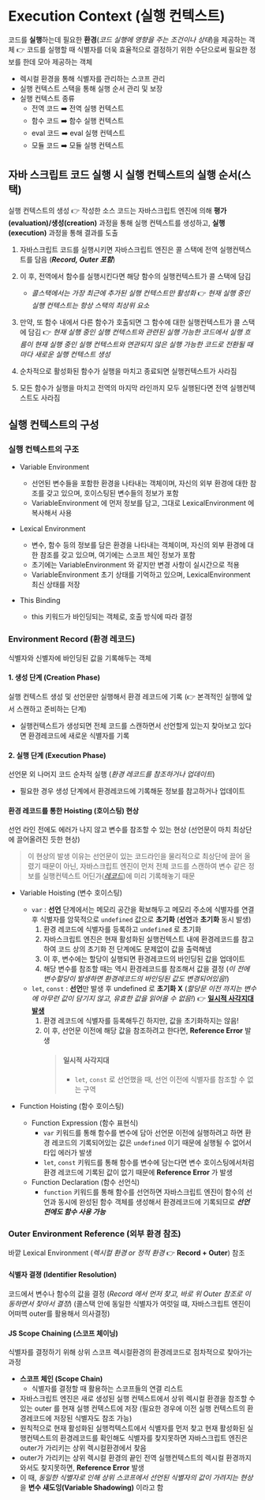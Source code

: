 # Execution Context (실행 컨텍스트)

코드를 **실행**하는데 필요한 **환경**(_코드 실행에 영향을 주는 조건이나 상태_)을 제공하는 객체 👉 코드를 실행할 때 식별자를 더욱 효율적으로 결정하기 위한 수단으로써 필요한 정보를 한데 모아 제공하는 객체

- 렉시컬 환경을 통해 식별자를 관리하는 스코프 관리
- 실행 컨텍스트 스택을 통해 실행 순서 관리 및 보장
- 실행 컨텍스트 종류
  - 전역 코드 ➡️ 전역 실행 컨텍스트
  - 함수 코드 ➡️ 함수 실행 컨텍스트
  - eval 코드 ➡️ eval 실행 컨텍스트
  - 모듈 코드 ➡️ 모듈 실행 컨텍스트

## 자바 스크립트 코드 실행 시 실행 컨텍스트의 실행 순서(스택)

실행 컨텍스트의 생성 👉 작성한 소스 코드는 자바스크립트 엔진에 의해 **평가(evaluation)/생성(creation)** 과정을 통해 실행 컨텍스트를 생성하고, **실행(execution)** 과정을 통해 결과를 도출

1. 자바스크립트 코드를 실행시키면 자바스크립트 엔진은 콜 스택에 전역 실행컨텍스트를 담음 (**_Record, Outer 포함_**)
2. 이 후, 전역에서 함수를 실행시킨다면 해당 함수의 실행컨텍스트가 콜 스택에 담김

   - _콜스택에서는 가장 최근에 추가된 실행 컨텍스트만 활성화_ 👉 _현재 실행 중인 실행 컨텍스트는 항상 스택의 최상위 요소_

3. 만약, 또 함수 내에서 다른 함수가 호출되면 그 함수에 대한 실행컨텍스트가 콜 스택에 담김 👉 _현재 실행 중인 실행 컨텍스트와 관련된 실행 가능한 코드에서 실행 흐름이 현재 실행 중인 실행 컨텍스트와 연관되지 않은 실행 가능한 코드로 전환될 때마다 새로운 실행 컨텍스트 생성_
4. 순차적으로 활성화된 함수가 실행을 마치고 종료되면 실행컨텍스트가 사라짐
5. 모든 함수가 실행을 마치고 전역의 마지막 라인까지 모두 실행된다면 전역 실행컨텍스트도 사라짐

## 실행 컨텍스트의 구성

### 실행 컨텍스트의 구조

- Variable Environment

  - 선언된 변수들을 포함한 환경을 나타내는 객체이며, 자신의 외부 환경에 대한 참조를 갖고 있으며, 호이스팅된 변수들의 정보가 포함
  - VariableEnvironment 에 먼저 정보를 담고, 그대로 LexicalEnvironment 에 복사해서 사용

- Lexical Environment

  - 변수, 함수 등의 정보를 담은 환경을 나타내는 객체이며, 자신의 외부 환경에 대한 참조를 갖고 있으며, 여기에는 스코프 체인 정보가 포함
  - 초기에는 VariableEnvironment 와 같지만 변경 사항이 실시간으로 적용
  - VariableEnvironment 초기 상태를 기억하고 있으며, LexicalEnvironment 최신 상태를 저장

- This Binding
  - this 키워드가 바인딩되는 객체로, 호출 방식에 따라 결정

### Environment Record (환경 레코드)

식별자와 신별자에 바인딩된 값을 기록해두는 객체

#### 1. 생성 단계 (Creation Phase)

실행 컨텍스트 생성 및 선언문만 실행해서 환경 레코드에 기록 (👉 본격적인 실행에 앞서 스캔하고 준비하는 단계)

- 실행컨텍스트가 생성되면 전체 코드를 스캔하면서 선언할게 있는지 찾아보고 있다면 환경레코드에 새로운 식별자를 기록

#### 2. 실행 단계 (Execution Phase)

선언문 외 나머지 코드 순차적 실행 (_환경 레코드를 참조하거나 업데이트_)

- 필요한 경우 생성 단계에서 환경레코드에 기록해둔 정보를 참고하거나 업데이트

#### 환경 레코드를 통한 Hoisting (호이스팅) 현상

선언 라인 전에도 에러가 나지 않고 변수를 참조할 수 있는 현상 (선언문이 마치 최상단에 끌어올려진 듯한 현상)

> 이 현상의 발생 이유는 선언문이 있는 코드라인을 물리적으로 최상단에 끌어 올렸기 때문이 아닌, 자바스크립트 엔진이 먼저 전체 코드를 스캔하여 변수 같은 정보를 실행컨텍스트 어딘가(_[레코드](#environment-record-환경-레코드)_)에 미리 기록해놓기 때문

- Variable Hoisting (변수 호이스팅)

  - `var` : **선언** 단계에서는 메모리 공간을 확보해두고 메모리 주소에 식별자를 연결 후 식별자를 암묵적으로 `undefined` 값으로 **초기화** (**선언**과 **초기화** 동시 발생)
    1. 환경 레코드에 식별자를 등록하고 `undefined` 로 초기화
    2. 자바스크립트 엔진은 현재 활성화된 실행컨텍스트 내에 환경레코드를 참고하여 코드 상의 초기화 전 단계에도 문제없이 값을 출력해냄
    3. 이 후, 변수에는 할당이 실행되면 환경레코드의 바인딩된 값을 업데이트
    4. 해당 변수를 참조할 때는 역시 환경레코드를 참조해서 값을 결정 (_이 전에 변수할당이 발생하면 환경레코드의 바인딩된 값도 변경되어있음!_)
  - `let`, `const` : **선언**만 발생 후 undefined 로 **초기화 X** (_할당문 이전 까지는 변수에 아무런 값이 담기지 않고, 유효한 값을 읽어올 수 없음!_) 👉 **[일시적 사각지대 발생](#일시적-사각지대)**
    1. 환경 레코드에 식별자를 등록해두긴 하지만, 값을 초기화하지는 않음!
    2. 이 후, 선언문 이전에 해당 값을 참조하려고 한다면, **Reference Error** 발생
       > #### 일시적 사각지대
       >
       > - `let`, `const` 로 선언했을 때, 선언 이전에 식별자를 참조할 수 없는 구역

- Function Hoisting (함수 호이스팅)
  - Function Expression (함수 표현식)
    - `var` 키워드를 통해 함수를 변수에 담아 선언문 이전에 실행하려고 하면 환경 레코드의 기록되어있는 값은 `undefined` 이기 때문에 실행될 수 없어서 타입 에러가 발생
    - `let`, `const` 키워드를 통해 함수를 변수에 담는다면 변수 호이스팅에서처럼 환경 레코드에 기록된 값이 없기 때문에 **Reference Error** 가 발생
  - Function Declaration (함수 선언식)
    - `function` 키워드를 통해 함수를 선언하면 자바스크립트 엔진이 함수의 선언과 동시에 완성된 함수 객체를 생성해서 환경레코드에 기록되므로 **_선언 전에도 함수 사용 가능_**

### Outer Environment Reference (외부 환경 참조)

바깥 Lexical Environment (_렉시컬 환경 or 정적 환경_ 👉 **Record + Outer**) 참조

#### 식별자 결졍 (Identifier Resolution)

코드에서 변수나 함수의 값을 결정 (_Record 에서 먼저 찾고, 바로 위 Outer 참조로 이동하면서 찾아서 결정_)
(콜스택 안에 동일한 식별자가 여럿일 떄, 자바스크립트 엔진이 어떠헥 outer를 활용해서 의사결정)

#### JS Scope Chaining (스코프 체이닝)

식별자를 결정하기 위해 상위 스코프 렉시컬환경의 환경레코드로 점차적으로 찾아가는 과정

- **스코프 체인 (Scope Chain)**
  - 식별자를 결정할 때 활용하는 스코프들의 연결 리스트
- 자바스크립트 엔진은 새로 생성된 실행 컨텍스트에서 상위 렉시컬 환경을 참조할 수 있는 outer 를 현재 실행 컨텍스트에 저장
  (필요한 경우에 이전 실행 컨텍스트의 환경레코드에 저장된 식별자도 참조 가능)
- 원칙적으로 현재 활성화된 실행컥텍스트에서 식별자를 먼저 찾고 현재 활성화된 실행컨텍스트의 환경레코드를 확인해도 식별자를 찾지못하면 자바스크립트 엔진은 outer가 가리키는 상위 렉시컬환경에서 찾음
- outer가 가리키는 상위 렉시컬 환경의 끝인 전역 실행컨텍스트의 렉시컬 환경까지 와서도 찾지못하면, **Reference Error** 발생
- 이 때, *동일한 식별자로 인해 상위 스코프에서 선언된 식별자의 값이 가려지는 현상*을 **변수 섀도잉(Variable Shadowing)** 이라고 함
